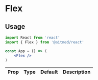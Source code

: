# Flex

## Usage

```jsx
import React from 'react'
import { Flex } from '@aitmed/react'

const App = () => (
    <Flex />
)
```


| Prop | Type | Default | Description |
| ---- | ---- | ------- | ----------- |
